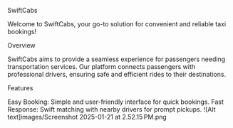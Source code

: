 SwiftCabs

Welcome to SwiftCabs, your go-to solution for convenient and reliable taxi bookings!

Overview

SwiftCabs aims to provide a seamless experience for passengers needing transportation services. Our platform connects passengers with professional drivers, ensuring safe and efficient rides to their destinations.

Features

Easy Booking: Simple and user-friendly interface for quick bookings.
Fast Response: Swift matching with nearby drivers for prompt pickups.
![Alt text]images/Screenshot 2025-01-21 at 2.52.15 PM.png
